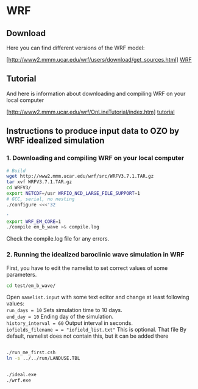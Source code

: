 # WRF

## Download

Here you can find different versions of the WRF model:

[http://www2.mmm.ucar.edu/wrf/users/download/get_sources.html] [WRF]

## Tutorial

And here is information about downloading and compiling WRF on your local computer

[http://www2.mmm.ucar.edu/wrf/OnLineTutorial/index.htm] [tutorial]

## Instructions to produce input data to OZO by WRF idealized simulation

### 1. Downloading and compiling WRF on your local computer
```sh
# Build
wget http://www2.mmm.ucar.edu/wrf/src/WRFV3.7.1.TAR.gz
tar xvf WRFV3.7.1.TAR.gz
cd WRFV3/
export NETCDF=/usr WRFIO_NCD_LARGE_FILE_SUPPORT=1
# GCC, serial, no nesting
./configure <<<'32

'
export WRF_EM_CORE=1
./compile em_b_wave >& compile.log
```
Check the compile.log file for any errors.

### 2. Running the idealized baroclinic wave simulation in WRF
First, you have to edit the namelist to set correct values of some parameters.
```sh
cd test/em_b_wave/
```
Open `namelist.input` with some text editor and change at least following values:  
`run_days = 10` Sets simulation time to 10 days.  
`end_day = 10` Ending day of the simulation.  
`history_interval = 60` Output interval in seconds.  
`iofields_filename = = "iofield_list.txt"` This is optional. That file By default, namelist does not contain this, but it can be added there  




```sh

./run_me_first.csh
ln -s ../../run/LANDUSE.TBL


./ideal.exe
./wrf.exe
```




[//]: # (Reference links)

[WRF]: <https://software.intel.com/en-us/articles/free_mkl>
[tutorial]: <http://www2.mmm.ucar.edu/wrf/OnLineTutorial/index.htm>

